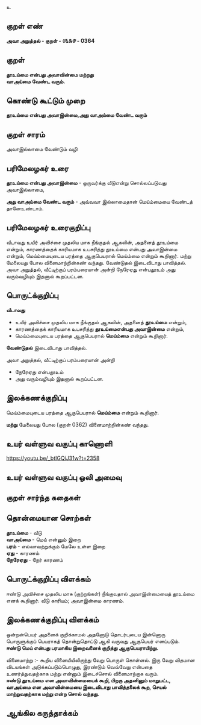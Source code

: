 உ

## குறள் எண் 

**அவா அறுத்தல் - குறள் - ௦௩௬௪ - 0364**  

## குறள் 

**தூஉய்மை என்பது அவாவின்மை மற்றது  
வாஅய்மை வேண்ட வரும்.**

## கொண்டு கூட்டும் முறை

**தூஉய்மை என்பது அவாஇன்மை,அது வாஅய்மை வேண்ட வரும்**

## குறள் சாரம் 

அவாஇல்லாமை வேண்டும் வழி   

## பரிமேலழகர் உரை

**தூஉய்மை என்பது அவாஇன்மை** - ஒருவர்க்கு வீடுஎன்று சொல்லப்படுவது அவாஇல்லாமை,  

**அது வாஅய்மை வேண்ட வரும்** - அவ்வவா இல்லாமைதான் மெய்ம்மையை வேண்டத் தானேஉண்டாம். 

## பரிமேலழகர் உரைகுறிப்பு   

வீடாவது உயிர் அவிச்சை முதலிய மாசு நீங்குதல் ஆகலின், அதனைத் தூஉய்மை என்றும், காரணத்தைக் காரியமாக உபசரித்து தூஉய்மை என்பது அவாஇன்மை என்றும், மெய்ம்மையுடைய பரத்தை ஆகுபெயரால் மெய்ம்மை என்றும் கூறினார். மற்று மேலையது போல வினைமாற்றின்கண் வந்தது. வேண்டுதல் இடைவிடாது பாவித்தல். அவா அறுத்தல், வீட்டிற்குப் பரம்பரையான் அன்றி நேரேஏது என்பதூஉம் அது வரும்வழியும் இதனால் கூறப்பட்டன.   

## பொருட்க்குறிப்பு 

**வீடாவது**   
* உயிர் அவிச்சை முதலிய மாசு நீங்குதல் ஆகலின், அதனைத் **தூஉய்மை** என்றும்,  
* காரணத்தைக் காரியமாக உபசரித்து **தூஉய்மைஎன்பது அவாஇன்மை** என்றும்,   
* மெய்ம்மையுடைய பரத்தை ஆகுபெயரால் **மெய்ம்மை** என்றும் கூறினார்.  

**வேண்டுதல்** இடைவிடாது பாவித்தல்.  

அவா அறுத்தல், வீட்டிற்குப் பரம்பரையான் அன்றி   
* நேரேஏது என்பதூஉம்   
* அது வரும்வழியும் இதனால் கூறப்பட்டன.   

## இலக்கணக்குறிப்பு  

மெய்ம்மையுடைய பரத்தை ஆகுபெயரால் **மெய்ம்மை** என்றும் கூறினார். 

**மற்று** மேலையது போல (குறள் 0362) வினைமாற்றின்கண் வந்தது.   

## உயர் வள்ளுவ வகுப்பு காணொளி

https://youtu.be/_btIGQiJ31w?t=2358

## உயர் வள்ளுவ வகுப்பு ஒலி அமைவு 

 
## குறள் சார்ந்த கதைகள் 


## தொன்மையான சொற்கள்

**தூஉய்மை** - வீடு   
**வாஅய்மை** - மெய் என்னும் இறை   
**பரம்** - எல்லாவற்றுக்கும் மேலே உள்ள இறை  
**ஏது** - காரணம்   
**நேரேஏது** - நேர் காரணம் 

## பொருட்க்குறிப்பு விளக்கம்

ஈண்டு அவிச்சை முதலிய மாசு (குற்றங்கள்) நீங்குவதால் அவாஇன்மையைத் தூஉய்மை எனக் கூறினார். வீடு காரியம்; அவாஇன்மை காரணம்.   

## இலக்கணக்குறிப்பு விளக்கம்

ஒன்றன்பெயர் அதனைக் குறிக்காமல் அதனோடு தொடர்புடைய இன்னொரு பொருளுக்குப் பெயராகத் தொன்றுதொட்டு ஆகி வருவது ஆகுபெயர் எனப்படும்.   
**ஈண்டு மெய் என்பது பரமாகிய இறைவனைக் குறித்து ஆகுபெயராயிற்று.** 

வினைமாற்று :- கூறிய வினையியிலிருந்து வேறு பொருள் கொள்ளல். இரு வேறு விதமான விடயங்கள் அடுக்கப்படும்பொழுது, இரண்டும் வெவ்வேறு என்பதை உணர்த்துவதற்காக மற்று என்னும் இடைச்சொல் வினைமாற்றாக வரும்.   
**ஈண்டு தூஉய்மை என அவாவின்மையைக் கூறி, பிறகு அதனினும் மாறுபட்ட, வாஅய்மை என அவாவின்மையை இடைவிடாது பாவித்தலைக் கூற, செயல் மாற்றுவதற்காக மற்று என்ற சொல் வந்தது.**

## ஆங்கில கருத்தாக்கம் 


